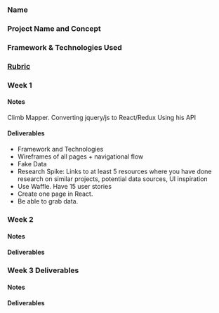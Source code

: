 ### Name

### Project Name and Concept

### Framework & Technologies Used

### [Rubric](http://frontend.turing.io/projects/self-directed-project.html)

### Week 1

#### Notes
  Climb Mapper.
  Converting jquery/js to React/Redux
  Using his API

#### Deliverables

  - Framework and Technologies
  - Wireframes of all pages + navigational flow
  - Fake Data
  - Research Spike: Links to at least 5 resources where you have done research on similar projects, potential data sources, UI inspiration
  - Use Waffle. Have 15 user stories
  - Create one page in React.
  - Be able to grab data. 

### Week 2

#### Notes

#### Deliverables

### Week 3 Deliverables

#### Notes

#### Deliverables
